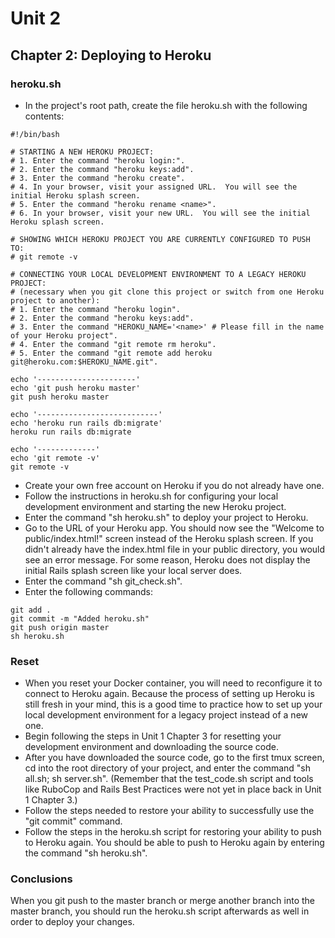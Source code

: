 # Unit 2
## Chapter 2: Deploying to Heroku

### heroku.sh
* In the project's root path, create the file heroku.sh with the following contents:
```
#!/bin/bash

# STARTING A NEW HEROKU PROJECT:
# 1. Enter the command "heroku login:".
# 2. Enter the command "heroku keys:add".
# 3. Enter the command "heroku create".
# 4. In your browser, visit your assigned URL.  You will see the initial Heroku splash screen.
# 5. Enter the command "heroku rename <name>".
# 6. In your browser, visit your new URL.  You will see the initial Heroku splash screen.

# SHOWING WHICH HEROKU PROJECT YOU ARE CURRENTLY CONFIGURED TO PUSH TO:
# git remote -v

# CONNECTING YOUR LOCAL DEVELOPMENT ENVIRONMENT TO A LEGACY HEROKU PROJECT:
# (necessary when you git clone this project or switch from one Heroku project to another):
# 1. Enter the command "heroku login".
# 2. Enter the command "heroku keys:add".
# 3. Enter the command "HEROKU_NAME='<name>' # Please fill in the name of your Heroku project".
# 4. Enter the command "git remote rm heroku".
# 5. Enter the command "git remote add heroku git@heroku.com:$HEROKU_NAME.git".

echo '----------------------'
echo 'git push heroku master'
git push heroku master

echo '---------------------------'
echo 'heroku run rails db:migrate'
heroku run rails db:migrate

echo '-------------'
echo 'git remote -v'
git remote -v
```
* Create your own free account on Heroku if you do not already have one.
* Follow the instructions in heroku.sh for configuring your local development environment and starting the new Heroku project.
* Enter the command "sh heroku.sh" to deploy your project to Heroku.
* Go to the URL of your Heroku app.  You should now see the "Welcome to public/index.html!" screen instead of the Heroku splash screen.  If you didn't already have the index.html file in your public directory, you would see an error message.  For some reason, Heroku does not display the initial Rails splash screen like your local server does.
* Enter the command "sh git_check.sh".
* Enter the following commands:
```
git add .
git commit -m "Added heroku.sh"
git push origin master
sh heroku.sh
```
### Reset
* When you reset your Docker container, you will need to reconfigure it to connect to Heroku again.  Because the process of setting up Heroku is still fresh in your mind, this is a good time to practice how to set up your local development environment for a legacy project instead of a new one.
* Begin following the steps in Unit 1 Chapter 3 for resetting your development environment and downloading the source code.
* After you have downloaded the source code, go to the first tmux screen, cd into the root directory of your project, and enter the command "sh all.sh; sh server.sh". (Remember that the test_code.sh script and tools like RuboCop and Rails Best Practices were not yet in place back in Unit 1 Chapter 3.)
* Follow the steps needed to restore your ability to successfully use the "git commit" command.
* Follow the steps in the heroku.sh script for restoring your ability to push to Heroku again. You should be able to push to Heroku again by entering the command "sh heroku.sh".

### Conclusions

When you git push to the master branch or merge another branch into the master branch, you should run the heroku.sh script afterwards as well in order to deploy your changes.
